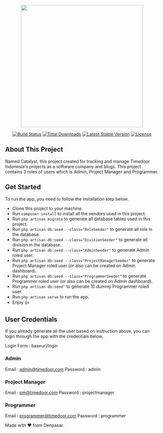 <p align="center"><a href="https://timedoor.net" target="_blank"><img src="https://timedoor.net/wp-content/themes/timedoor/images/icons/logo-timedoor-black.svg" width="400"></a></p>

<p align="center">
<a href="https://travis-ci.org/laravel/framework"><img src="https://travis-ci.org/laravel/framework.svg" alt="Build Status"></a>
<a href="https://packagist.org/packages/laravel/framework"><img src="https://img.shields.io/packagist/dt/laravel/framework" alt="Total Downloads"></a>
<a href="https://packagist.org/packages/laravel/framework"><img src="https://img.shields.io/packagist/v/laravel/framework" alt="Latest Stable Version"></a>
<a href="https://packagist.org/packages/laravel/framework"><img src="https://img.shields.io/packagist/l/laravel/framework" alt="License"></a>
</p>

## About This Project

Named Catalyst, this project created for tracking and manage Timedoor Indonesia's projects as a software company and blogs. This project contains 3 roles of users which is Admin, Project Manager and Programmer.

## Get Started

To run the app, you need to follow the installation step below.

- Clone this project to your machine.
- Run `composer install` to install all the vendors used in this project.
- Run `php artisan migrate` to generate all database tables used in this project.
- Run `php artisan db:seed --class="RoleSeeder"` to generate all role in the database.
- Run `php artisan db:seed --class="DivisionSeeder"` to generate all division in the database.
- Run `php artisan db:seed --class="AdminSeeder"` to generate Admin roled user.
- Run `php artisan db:seed --class="ProjectManagerSeeder"` to generate Project Manager roled user (or also can be created on Admin dashboard).
- Run `php artisan db:seed --class="ProgrammerSeeder"` to generate Programmer roled user (or also can be created on Admin dashboard).
- Run `php artisan db:seed"` to generate 10 dummy Programmer roled user.
- Run `php artisan serve` to run the app.
- Enjoy :+1:

## User Credentials

If you already generate all the user based on instruction above, you can login through the app with the credentials below.

Login Form : baseurl/login

### Admin
Email    : admin@timedoor.com
Password : admin

### Project Manager
Email    : pm@timedoor.com
Password : projectmanager

### Programmer
Email    : programmer@timedoor.com
Password : programmer


Made with :heart: from Denpasar